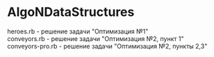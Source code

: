# AlgoNDataStructures
heroes.rb - решение задачи "Оптимизация №1" <br>
conveyors.rb - решение задачи "Оптимизация №2, пункт 1" <br>
conveyors-pro.rb - решение задачи "Оптимизация №2, пункты 2,3" 

